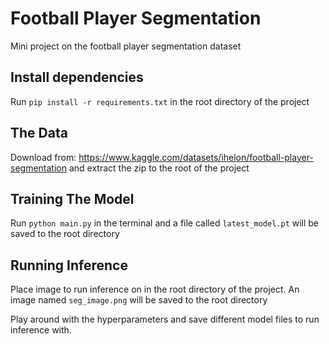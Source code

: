 # Football Player Segmentation
Mini project on the football player segmentation dataset

## Install dependencies

Run `pip install -r requirements.txt` in the root directory of the project

## The Data

Download from: https://www.kaggle.com/datasets/ihelon/football-player-segmentation and extract the zip to the root of the project

## Training The Model

Run `python main.py` in the terminal and a file called `latest_model.pt` will be saved to the root directory

## Running Inference

Place image to run inference on in the root directory of the project. An image named `seg_image.png` will be saved to the root directory

Play around with the hyperparameters and save different model files to run inference with.